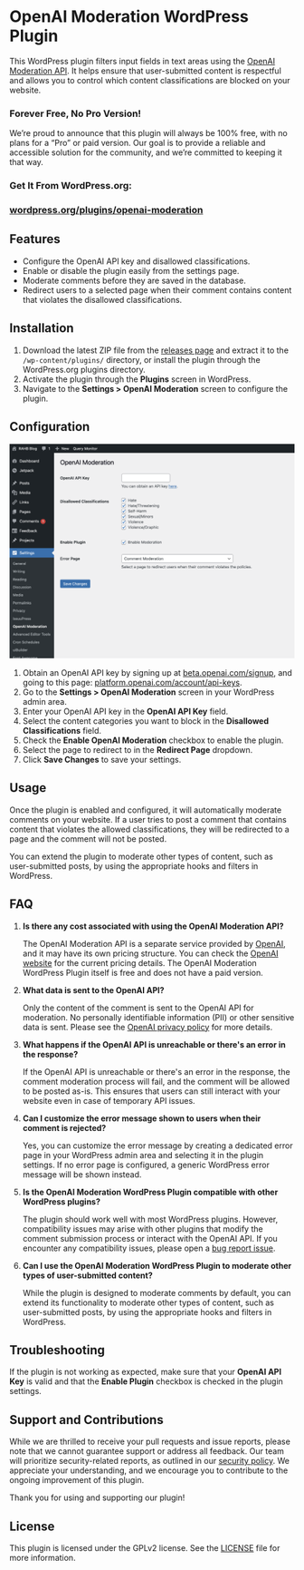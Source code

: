 # OpenAI Moderation WordPress Plugin

This WordPress plugin filters input fields in text areas using the [OpenAI Moderation API](https://platform.openai.com/docs/guides/moderation/overview). It helps ensure that user-submitted content is respectful and allows you to control which content classifications are blocked on your website.

### Forever Free, No Pro Version!

We’re proud to announce that this plugin will always be 100% free, with no plans for a “Pro” or paid version. Our goal is to provide a reliable and accessible solution for the community, and we’re committed to keeping it that way.

### Get It From WordPress.org:
### [wordpress.org/plugins/openai-moderation](https://wordpress.org/plugins/openai-moderation/)

## Features

- Configure the OpenAI API key and disallowed classifications.
- Enable or disable the plugin easily from the settings page.
- Moderate comments before they are saved in the database.
- Redirect users to a selected page when their comment contains content that violates the disallowed classifications.

## Installation

1. Download the latest ZIP file from the [releases page](https://github.com/RAHB-REALTORS-Association/OpenAI-Moderation-WP/releases/) and extract it to the `/wp-content/plugins/` directory, or install the plugin through the WordPress.org plugins directory.
2. Activate the plugin through the **Plugins** screen in WordPress.
3. Navigate to the **Settings > OpenAI Moderation** screen to configure the plugin.

## Configuration
![Admin Settings Screen](screenshots/admin_settings.png)

1. Obtain an OpenAI API key by signing up at [beta.openai.com/signup](https://beta.openai.com/signup/), and going to this page: [platform.openai.com/account/api-keys](https://platform.openai.com/account/api-keys).
2. Go to the **Settings > OpenAI Moderation** screen in your WordPress admin area.
3. Enter your OpenAI API key in the **OpenAI API Key** field.
4. Select the content categories you want to block in the **Disallowed Classifications** field.
5. Check the **Enable OpenAI Moderation** checkbox to enable the plugin.
6. Select the page to redirect to in the **Redirect Page** dropdown.
7. Click **Save Changes** to save your settings.

## Usage

Once the plugin is enabled and configured, it will automatically moderate comments on your website. If a user tries to post a comment that contains content that violates the allowed 
classifications, they will be redirected to a page and the comment will not be posted.

You can extend the plugin to moderate other types of content, such as user-submitted posts, by using the appropriate hooks and filters in WordPress.

## FAQ

1. **Is there any cost associated with using the OpenAI Moderation API?**

   The OpenAI Moderation API is a separate service provided by [OpenAI](https://openai.com), and it may have its own pricing structure. You can check the [OpenAI website](https://platform.openai.com/docs/guides/moderation/overview) for the current pricing details. The OpenAI Moderation WordPress Plugin itself is free and does not have a paid version.

2. **What data is sent to the OpenAI API?**

   Only the content of the comment is sent to the OpenAI API for moderation. No personally identifiable information (PII) or other sensitive data is sent. Please see the [OpenAI privacy policy](https://openai.com/policies/privacy-policy) for more details.

3. **What happens if the OpenAI API is unreachable or there's an error in the response?**

   If the OpenAI API is unreachable or there's an error in the response, the comment moderation process will fail, and the comment will be allowed to be posted as-is. This ensures that users can still interact with your website even in case of temporary API issues.

4. **Can I customize the error message shown to users when their comment is rejected?**

   Yes, you can customize the error message by creating a dedicated error page in your WordPress admin area and selecting it in the plugin settings. If no error page is configured, a generic WordPress error message will be shown instead.

5. **Is the OpenAI Moderation WordPress Plugin compatible with other WordPress plugins?**

   The plugin should work well with most WordPress plugins. However, compatibility issues may arise with other plugins that modify the comment submission process or interact with the OpenAI API. If you encounter any compatibility issues, please open a [bug report issue](https://github.com/RAHB-REALTORS-Association/OpenAI-Moderation-WP/issues).

6. **Can I use the OpenAI Moderation WordPress Plugin to moderate other types of user-submitted content?**

   While the plugin is designed to moderate comments by default, you can extend its functionality to moderate other types of content, such as user-submitted posts, by using the appropriate hooks and filters in WordPress.

## Troubleshooting

If the plugin is not working as expected, make sure that your **OpenAI API Key** is valid and that the **Enable Plugin** checkbox is checked in the plugin settings.

## Support and Contributions

While we are thrilled to receive your pull requests and issue reports, please note that we cannot guarantee support or address all feedback. Our team will prioritize security-related reports, as outlined in our [security policy](SECURITY.md). We appreciate your understanding, and we encourage you to contribute to the ongoing improvement of this plugin.

Thank you for using and supporting our plugin!

## License

This plugin is licensed under the GPLv2 license. See the [LICENSE](LICENSE) file for more information.
